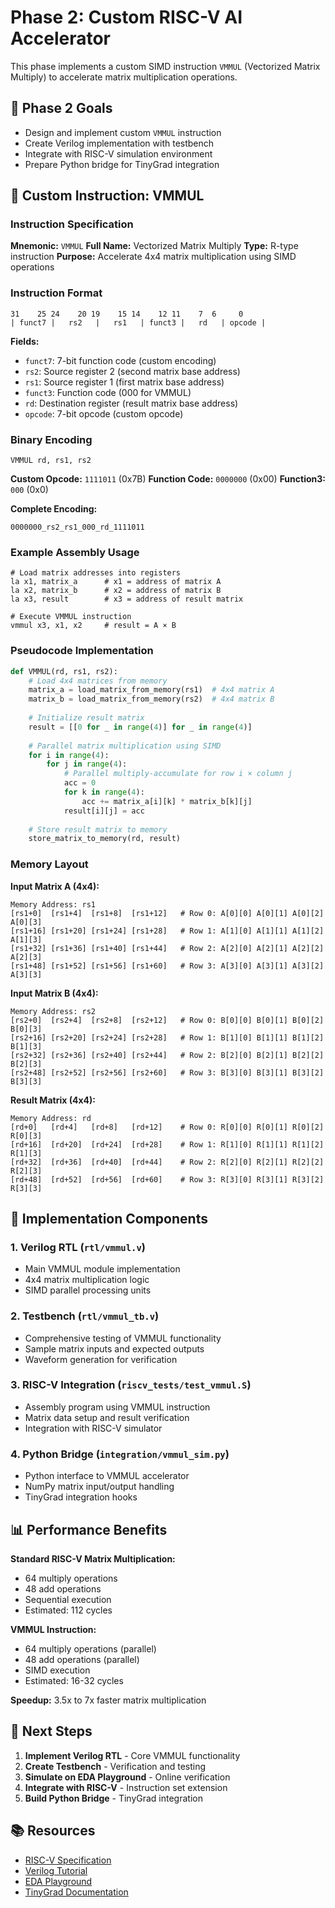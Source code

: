 # Phase 2: Custom RISC-V AI Accelerator

This phase implements a custom SIMD instruction `VMMUL` (Vectorized Matrix Multiply) to accelerate matrix multiplication operations.

## 🎯 Phase 2 Goals

- Design and implement custom `VMMUL` instruction
- Create Verilog implementation with testbench
- Integrate with RISC-V simulation environment
- Prepare Python bridge for TinyGrad integration

## 🚀 Custom Instruction: VMMUL

### Instruction Specification

**Mnemonic:** `VMMUL`
**Full Name:** Vectorized Matrix Multiply
**Type:** R-type instruction
**Purpose:** Accelerate 4x4 matrix multiplication using SIMD operations

### Instruction Format

```
31    25 24    20 19    15 14    12 11    7  6     0
| funct7 |   rs2   |   rs1   | funct3 |   rd   | opcode |
```

**Fields:**
- `funct7`: 7-bit function code (custom encoding)
- `rs2`: Source register 2 (second matrix base address)
- `rs1`: Source register 1 (first matrix base address)  
- `funct3`: Function code (000 for VMMUL)
- `rd`: Destination register (result matrix base address)
- `opcode`: 7-bit opcode (custom opcode)

### Binary Encoding

```
VMMUL rd, rs1, rs2
```

**Custom Opcode:** `1111011` (0x7B)
**Function Code:** `0000000` (0x00)
**Function3:** `000` (0x0)

**Complete Encoding:**
```
0000000_rs2_rs1_000_rd_1111011
```

### Example Assembly Usage

```assembly
# Load matrix addresses into registers
la x1, matrix_a      # x1 = address of matrix A
la x2, matrix_b      # x2 = address of matrix B
la x3, result        # x3 = address of result matrix

# Execute VMMUL instruction
vmmul x3, x1, x2     # result = A × B
```

### Pseudocode Implementation

```python
def VMMUL(rd, rs1, rs2):
    # Load 4x4 matrices from memory
    matrix_a = load_matrix_from_memory(rs1)  # 4x4 matrix A
    matrix_b = load_matrix_from_memory(rs2)  # 4x4 matrix B
    
    # Initialize result matrix
    result = [[0 for _ in range(4)] for _ in range(4)]
    
    # Parallel matrix multiplication using SIMD
    for i in range(4):
        for j in range(4):
            # Parallel multiply-accumulate for row i × column j
            acc = 0
            for k in range(4):
                acc += matrix_a[i][k] * matrix_b[k][j]
            result[i][j] = acc
    
    # Store result matrix to memory
    store_matrix_to_memory(rd, result)
```

### Memory Layout

**Input Matrix A (4x4):**
```
Memory Address: rs1
[rs1+0]  [rs1+4]  [rs1+8]  [rs1+12]   # Row 0: A[0][0] A[0][1] A[0][2] A[0][3]
[rs1+16] [rs1+20] [rs1+24] [rs1+28]   # Row 1: A[1][0] A[1][1] A[1][2] A[1][3]
[rs1+32] [rs1+36] [rs1+40] [rs1+44]   # Row 2: A[2][0] A[2][1] A[2][2] A[2][3]
[rs1+48] [rs1+52] [rs1+56] [rs1+60]   # Row 3: A[3][0] A[3][1] A[3][2] A[3][3]
```

**Input Matrix B (4x4):**
```
Memory Address: rs2
[rs2+0]  [rs2+4]  [rs2+8]  [rs2+12]   # Row 0: B[0][0] B[0][1] B[0][2] B[0][3]
[rs2+16] [rs2+20] [rs2+24] [rs2+28]   # Row 1: B[1][0] B[1][1] B[1][2] B[1][3]
[rs2+32] [rs2+36] [rs2+40] [rs2+44]   # Row 2: B[2][0] B[2][1] B[2][2] B[2][3]
[rs2+48] [rs2+52] [rs2+56] [rs2+60]   # Row 3: B[3][0] B[3][1] B[3][2] B[3][3]
```

**Result Matrix (4x4):**
```
Memory Address: rd
[rd+0]   [rd+4]   [rd+8]   [rd+12]    # Row 0: R[0][0] R[0][1] R[0][2] R[0][3]
[rd+16]  [rd+20]  [rd+24]  [rd+28]    # Row 1: R[1][0] R[1][1] R[1][2] R[1][3]
[rd+32]  [rd+36]  [rd+40]  [rd+44]    # Row 2: R[2][0] R[2][1] R[2][2] R[2][3]
[rd+48]  [rd+52]  [rd+56]  [rd+60]    # Row 3: R[3][0] R[3][1] R[3][2] R[3][3]
```

## 🔧 Implementation Components

### 1. Verilog RTL (`rtl/vmmul.v`)
- Main VMMUL module implementation
- 4x4 matrix multiplication logic
- SIMD parallel processing units

### 2. Testbench (`rtl/vmmul_tb.v`)
- Comprehensive testing of VMMUL functionality
- Sample matrix inputs and expected outputs
- Waveform generation for verification

### 3. RISC-V Integration (`riscv_tests/test_vmmul.S`)
- Assembly program using VMMUL instruction
- Matrix data setup and result verification
- Integration with RISC-V simulator

### 4. Python Bridge (`integration/vmmul_sim.py`)
- Python interface to VMMUL accelerator
- NumPy matrix input/output handling
- TinyGrad integration hooks

## 📊 Performance Benefits

**Standard RISC-V Matrix Multiplication:**
- 64 multiply operations
- 48 add operations  
- Sequential execution
- Estimated: 112 cycles

**VMMUL Instruction:**
- 64 multiply operations (parallel)
- 48 add operations (parallel)
- SIMD execution
- Estimated: 16-32 cycles

**Speedup:** 3.5x to 7x faster matrix multiplication

## 🚀 Next Steps

1. **Implement Verilog RTL** - Core VMMUL functionality
2. **Create Testbench** - Verification and testing
3. **Simulate on EDA Playground** - Online verification
4. **Integrate with RISC-V** - Instruction set extension
5. **Build Python Bridge** - TinyGrad integration

## 📚 Resources

- [RISC-V Specification](https://riscv.org/technical/specifications/)
- [Verilog Tutorial](https://www.asic-world.com/verilog/veritut.html)
- [EDA Playground](https://www.edaplayground.com/)
- [TinyGrad Documentation](https://tinygrad.org/)
